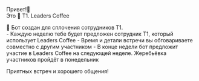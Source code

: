 Привет\!👋  
Это 🔵 T1\. Leaders Coffee

🤖 Бот создан для сплочения сотрудников T1\.  
\- Каждую неделю тебе будет предложен сотрудник T1, который использует Leaders Coffee
\- Время и детали встречи вы обговариваете совместно с другим участником
\- В конце недели бот предложит участие в Leaders Coffee на следующей неделе\. Жеребьёвка участников пройдёт в понедельник

Приятных встреч и хорошего общения\!
